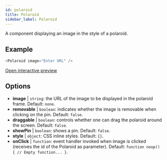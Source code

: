 ```yaml
---
id: polaroid
title: Polaroid
sidebar_label: Polaroid
---
```


A component displaying an image in the style of a polaroid.

## Example

``` js
<Polaroid image="Enter URL" />
```

[Open interactive preview](https://isle.heinz.cmu.edu/components/polaroid/)

## Options

* __image__ | `string`: the URL of the image to be displayed in the polaroid frame. Default: `none`.
* __removable__ | `boolean`: indicates whether the image is removable when clicking on the pin. Default: `false`.
* __draggable__ | `boolean`: controls whether one can drag the polaroid around the screen. Default: `false`.
* __showPin__ | `boolean`: shows a pin. Default: `false`.
* __style__ | `object`: CSS inline styles. Default: `{}`.
* __onClick__ | `function`: event handler invoked when image is clicked (receives the id of the Polaroid as parameter). Default: `function noop() {
	// Empty function...
}`.
